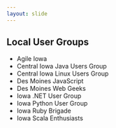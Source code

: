 ```yaml
---
layout: slide
---
```


## Local User Groups

* Agile Iowa
* Central Iowa Java Users Group
* Central Iowa Linux Users Group
* Des Moines JavaScript
* Des Moines Web Geeks
* Iowa .NET User Group
* Iowa Python User Group
* Iowa Ruby Brigade
* Iowa Scala Enthusiasts
